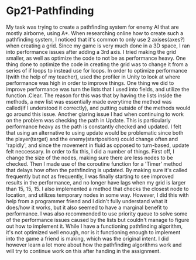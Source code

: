 # Gp21-Pathfinding
 My task was trying to create a pathfinding system for enemy AI that are mostly airborne, using A*.
 When researching online how to create such a pathfinding system, I noticed that it's common to only use 2 axises(axes?) when creating a grid. Since my game is very much done in a 3D space, I ran into performance issues after adding a 3rd axis. I tried making the grid smaller, as well as optimize the code to not be as performance heavy.
 One thing done to optimize the code in creating the grid was to change it from a series of if loops to instead use for loops.
 In order to optimize performance I(with the help of my teacher), used the profiler in Unity to look at where performance was high in order to improve things. One thing we did to improve performance was turn the lists that I used into fields, and utilize the function .Clear. The reason for this was that by having the lists inside the methods, a new list was essentially made everytime the method was called(if I understood it correctly), and putting outside of the methods would go around this issue.
 Another glaring issue I had when continuing to work on the problem was checking the path in Update. This is particularly performance heavy as the path is constantly checked and updated. I felt that using an alternative to using update would be problematic since both the player(target) and the enemy(startposition) could change often and 'rapidly', and since the movement in fluid as opposed to turn-based, update felt neccessary. 
 In order to fix this, I did a number of things. First off, I change the size of the nodes, making sure there are less nodes to be checked. 
 Then I made use of the coroutine function for a 'Timer' method that delays how often the pathfinding is updated. By making sure it's called frequently but not as frequently, I was finally starting to see improved results in the performance, and no longer have lags when my grid is larger than 15, 15, 15.
 I also implemented a method that checks the closest node to location, and utilizes temporary nodes in some way. However, I did this with help from a programmer friend and I didn't fully understand what it does/how it works, but it also seemed to have a marginal benefit to performance.
 I was also recommended to use priority queue to solve some of the performance issues caused by the lists but couldn't manage to figure out how to implement it.
 While I have a functioning pathfinding algorithm, it's not optimized well enough, nor is it functioning enough to implement into the game a friend is making, which was the original intent. I did however learn a lot more about how the pathfinding algorithms work and will try to continue work on this after handing in the assignment.

